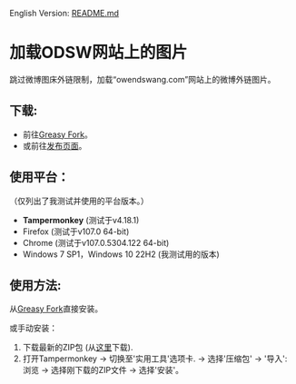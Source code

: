 English Version: [README.md](README.md)

# 加载ODSW网站上的图片
跳过微博图床外链限制，加载“owendswang.com”网站上的微博外链图片。

## 下载:
- 前往[Greasy Fork](https://greasyfork.org/scripts/455376)。
- 或前往[发布页面](https://github.com/owendswang/Load-pictures-on-ODSW/releases)。

## 使用平台：
（仅列出了我测试并使用的平台版本。）
- **Tampermonkey** (测试于v4.18.1)
- Firefox (测试于v107.0 64-bit)
- Chrome (测试于v107.0.5304.122 64-bit)
- Windows 7 SP1，Windows 10 22H2 (我测试用的版本)

## 使用方法:
从[Greasy Fork](https://greasyfork.org/scripts/455376)直接安装。

或手动安装：
1. 下载最新的ZIP包 (从[这里](https://github.com/owendswang/Load-pictures-on-ODSW/releases)下载).
2. 打开Tampermonkey -> 切换至'实用工具'选项卡. -> 选择'压缩包' -> '导入': 浏览 -> 选择刚下载的ZIP文件 -> 选择'安装'。

